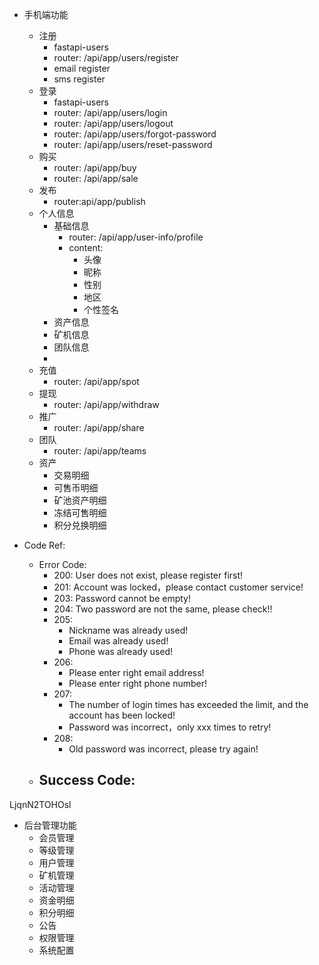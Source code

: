 - 手机端功能
    - 注册
        - fastapi-users
        - router: /api/app/users/register
        - email register
        - sms register
    - 登录
        - fastapi-users
        - router: /api/app/users/login
        - router: /api/app/users/logout
        - router: /api/app/users/forgot-password
        - router: /api/app/users/reset-password
    - 购买
        - router: /api/app/buy
        - router: /api/app/sale
    - 发布
        - router:api/app/publish
    - 个人信息
        - 基础信息
            - router: /api/app/user-info/profile
            - content: 
                - 头像
                - 昵称
                - 性别
                - 地区
                - 个性签名
        - 资产信息
        - 矿机信息
        - 团队信息
        - 
    - 充值
        - router: /api/app/spot
    - 提现
        - router: /api/app/withdraw
    - 推广
        - router: /api/app/share
    - 团队
        - router: /api/app/teams
    - 资产
        - 交易明细
        - 可售币明细
        - 矿池资产明细
        - 冻结可售明细
        - 积分兑换明细

- Code Ref:
    - Error Code:
        - 200: User does not exist, please register first!
        - 201: Account was locked，please contact customer service!
        - 203: Password cannot be empty!
        - 204: Two password are not the same, please check!!
        - 205: 
            - Nickname was already used!
            - Email was already used!
            - Phone was already used!
        - 206:
            - Please enter right email address!
            - Please enter right phone number! 
        - 207:
            - The number of login times has exceeded the limit, and the account has been locked!
            - Password was incorrect，only xxx times to retry!
        - 208:
            - Old password was incorrect, please try again!
    - Success Code:
        - 
LjqnN2TOHOsl
- 后台管理功能
    - 会员管理
    - 等级管理
    - 用户管理
    - 矿机管理
    - 活动管理
    - 资金明细
    - 积分明细
    - 公告
    - 权限管理
    - 系统配置